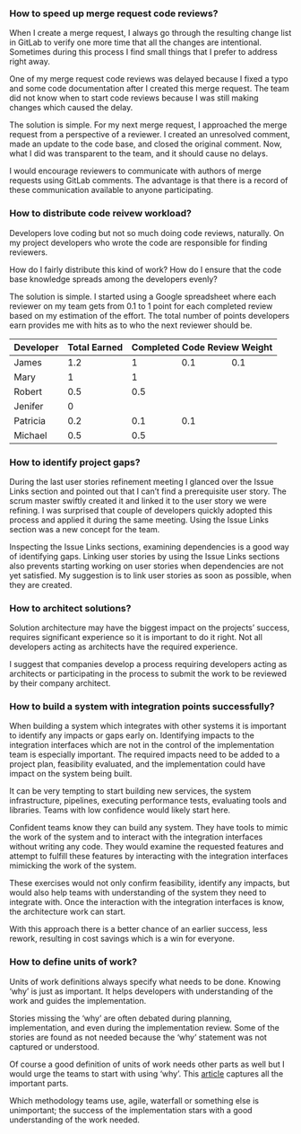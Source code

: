 ### How to speed up merge request code reviews?

When I create a merge request, I always go through the resulting change list in GitLab to verify one more time that all the changes are intentional. Sometimes during this process I find small things that I prefer to address right away. 

One of my merge request code reviews was delayed because I fixed a typo and some code documentation after I created this merge request. The team did not know when to start code reviews because I was still making changes which caused the delay. 

The solution is simple. For my next merge request, I approached the merge request from a perspective of a reviewer. I created an unresolved comment, made an update to the code base, and closed the original comment. Now, what I did was transparent to the team, and it should cause no delays. 

I would encourage reviewers to communicate with authors of merge requests using GitLab comments. The advantage is that there is a record of these communication available to anyone participating. 

### How to distribute code reivew workload?
Developers love coding but not so much doing code reviews, naturally. On my project developers who wrote the code are responsible for finding reviewers.

How do I fairly distribute this kind of work? How do I ensure that the code base knowledge spreads among the developers evenly?

The solution is simple. I started using a Google spreadsheet where each reviewer on my team gets from 0.1 to 1 point for each completed review based on my estimation of the effort. The total number of points developers earn provides me with hits as to who the next reviewer should be.

<table>
    <thead>
        <tr>
            <th>Developer</th>
            <th>Total Earned</th>
            <th colspan="3">Completed Code Review Weight</th>
        </tr>
    </thead>
    <tbody>
        <tr>
            <td>James</td>
            <td>1.2</td>
            <td>1</td>
            <td>0.1</td>
            <td>0.1</td>
        </tr>
        <tr>
            <td>Mary</td>
            <td>1</td>
            <td>1</td>
            <td></td>
            <td></td>
        </tr>   
        <tr>
            <td>Robert</td>
            <td>0.5</td>
            <td>0.5</td>
            <td></td>
            <td></td>
        </tr>
        <tr>
            <td>Jenifer</td>
            <td>0</td>
            <td></td>
            <td></td>
            <td></td>
        </tr>      
        <tr>
            <td>Patricia</td>
            <td>0.2</td>
            <td>0.1</td>
            <td>0.1</td>
           <td></td>
        </tr>    
        <tr>
            <td>Michael</td>
            <td>0.5</td>
            <td>0.5</td>
            <td></td>
            <td></td>
        </tr>         
</tbody>
</table>

### How to identify project gaps?

During the last user stories refinement meeting I glanced over the Issue Links section and pointed out that I can’t find a prerequisite user story. The scrum master swiftly created it and linked it to the user story we were refining. I was surprised that couple of developers quickly adopted this process and applied it during the same meeting. Using the Issue Links section was a new concept for the team.

Inspecting the Issue Links sections, examining dependencies is a good way of identifying gaps. Linking user stories by using the Issue Links sections also prevents starting working on user stories when dependencies are not yet satisfied. My suggestion is to link user stories as soon as possible, when they are created.

### How to architect solutions?

Solution architecture may have the biggest impact on the projects’ success, requires significant experience so it is important to do it right. Not all developers acting as architects have the required experience.

I suggest that companies develop a process requiring developers acting as architects or participating in the process to submit the work to be reviewed by their company architect.

### How to build a system with integration points successfully?

When building a system which integrates with other systems it is important to identify any impacts or gaps early on. Identifying impacts to the integration interfaces which are not in the control of the implementation team is especially important. The required impacts need to be added to a project plan, feasibility evaluated, and the implementation could have impact on the system being built. 

It can be very tempting to start building new services, the system infrastructure, pipelines, executing performance tests, evaluating tools and libraries. Teams with low confidence would likely start here. 

Confident teams know they can build any system. They have tools to mimic the work of the system and to interact with the integration interfaces without writing any code. They would examine the requested features and attempt to fulfill these features by interacting with the integration interfaces mimicking the work of the system.

These exercises would not only confirm feasibility, identify any impacts, but would also help teams with understanding of the system they need to integrate with. Once the interaction with the integration interfaces is know, the architecture work can start.

With this approach there is a better chance of an earlier success, less rework, resulting in cost savings which is a win for everyone. 

### How to define units of work?

Units of work definitions always specify what needs to be done. Knowing ‘why’ is just as important. It helps developers with understanding of the work and guides the implementation.

Stories missing the ‘why’ are often debated during planning, implementation, and even during the implementation review. Some of the stories are found as not needed because the ‘why’ statement was not captured or understood.

Of course a good definition of units of work needs other parts as well but I would urge the teams to start with using ‘why’. This [article](https://medium.com/@SFWebDigital/the-5-key-components-of-an-agile-user-story-6586ea63e1db)
 captures all the important parts. 

Which methodology teams use, agile, waterfall or something else is unimportant; the success of the implementation stars with a good understanding of the work needed. 
